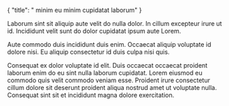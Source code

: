 {
  "title": " minim eu minim cupidatat laborum"
}

Laborum sint sit aliquip aute velit do nulla dolor. In cillum excepteur irure ut id. Incididunt velit sunt do dolor cupidatat ipsum aute Lorem.

Aute commodo duis incididunt duis enim. Occaecat aliquip voluptate id dolore nisi. Eu aliquip consectetur id duis culpa nisi quis.

Consequat ex dolor voluptate id elit. Duis occaecat occaecat proident laborum enim do eu sint nulla laborum cupidatat. Lorem eiusmod eu commodo quis velit commodo veniam esse. Proident irure consectetur cillum dolore sit deserunt proident aliqua nostrud amet ut voluptate nulla. Consequat sint sit et incididunt magna dolore exercitation.